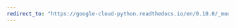 ```yaml
---
redirect_to: "https://google-cloud-python.readthedocs.io/en/0.10.0/_modules/gcloud/storage/connection.html"
---
```

